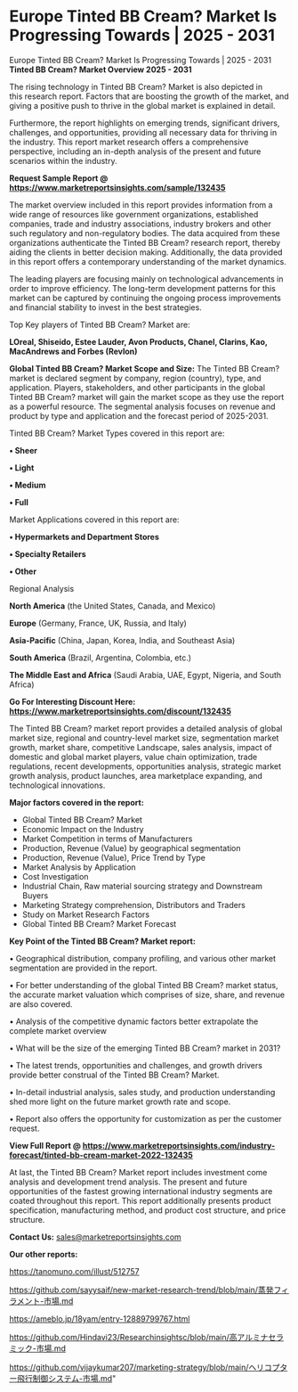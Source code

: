 # Europe Tinted BB Cream? Market Is Progressing Towards | 2025 - 2031
Europe Tinted BB Cream? Market Is Progressing Towards | 2025 - 2031
<Strong> Tinted BB Cream? Market Overview 2025 - 2031</strong>

The rising technology in Tinted BB Cream? Market is also depicted in this research report. Factors that are boosting the growth of the market, and giving a positive push to thrive in the global market is explained in detail.

Furthermore, the report highlights on emerging trends, significant drivers, challenges, and opportunities, providing all necessary data for thriving in the industry. This report market research offers a comprehensive perspective, including an in-depth analysis of the present and future scenarios within the industry.

<strong>Request Sample Report @ <a href=https://www.marketreportsinsights.com/sample/132435>https://www.marketreportsinsights.com/sample/132435</a></strong>

The market overview included in this report provides information from a wide range of resources like government organizations, established companies, trade and industry associations, industry brokers and other such regulatory and non-regulatory bodies. The data acquired from these organizations authenticate the Tinted BB Cream? research report, thereby aiding the clients in better decision making. Additionally, the data provided in this report offers a contemporary understanding of the market dynamics.

The leading players are focusing mainly on technological advancements in order to improve efficiency. The long-term development patterns for this market can be captured by continuing the ongoing process improvements and financial stability to invest in the best strategies.

Top Key players of Tinted BB Cream? Market are:

<strong>LOreal, Shiseido, Estee Lauder, Avon Products, Chanel, Clarins, Kao, MacAndrews and Forbes (Revlon)</strong>

<strong><b>Global Tinted BB Cream? Market Scope and Size:</b></strong>
The Tinted BB Cream? market is declared segment by company, region (country), type, and application. Players, stakeholders, and other participants in the global Tinted BB Cream? market will gain the market scope as they use the report as a powerful resource. The segmental analysis focuses on revenue and product by type and application and the forecast period of 2025-2031.

Tinted BB Cream? Market Types covered in this report are:

<strong>• Sheer

• Light

• Medium

• Full</strong>

Market Applications covered in this report are:

<strong>• Hypermarkets and Department Stores

• Specialty Retailers

• Other</strong> 

Regional Analysis

<strong>North America</strong> (the United States, Canada, and Mexico)

<strong>Europe</strong> (Germany, France, UK, Russia, and Italy)

<strong>Asia-Pacific</strong> (China, Japan, Korea, India, and Southeast Asia)

<strong>South America</strong> (Brazil, Argentina, Colombia, etc.)

<strong>The Middle East and Africa</strong> (Saudi Arabia, UAE, Egypt, Nigeria, and South Africa)

<strong>Go For Interesting Discount Here: <a href=https://www.marketreportsinsights.com/discount/132435>https://www.marketreportsinsights.com/discount/132435</a></strong>

The Tinted BB Cream? market report provides a detailed analysis of global market size, regional and country-level market size, segmentation market growth, market share, competitive Landscape, sales analysis, impact of domestic and global market players, value chain optimization, trade regulations, recent developments, opportunities analysis, strategic market growth analysis, product launches, area marketplace expanding, and technological innovations.

<strong><b>Major factors covered in the report:</b></strong>
<ul>
  <li>Global Tinted BB Cream? Market </li>
  <li>Economic Impact on the Industry</li>
  <li>Market Competition in terms of Manufacturers</li>
  <li>Production, Revenue (Value) by geographical segmentation</li>
  <li>Production, Revenue (Value), Price Trend by Type</li>
  <li>Market Analysis by Application</li>
  <li>Cost Investigation</li>
  <li>Industrial Chain, Raw material sourcing strategy and Downstream Buyers</li>
  <li>Marketing Strategy comprehension, Distributors and Traders</li>
  <li>Study on Market Research Factors</li>
  <li>Global Tinted BB Cream? Market Forecast</li>
</ul>

<strong><b>Key Point of the Tinted BB Cream? Market report:</b></strong>

• Geographical distribution, company profiling, and various other market segmentation are provided in the report.

• For better understanding of the global Tinted BB Cream? market status, the accurate market valuation which comprises of size, share, and revenue are also covered.

• Analysis of the competitive dynamic factors better extrapolate the complete market overview

• What will be the size of the emerging Tinted BB Cream? market in 2031?

• The latest trends, opportunities and challenges, and growth drivers provide better construal of the Tinted BB Cream? Market.

• In-detail industrial analysis, sales study, and production understanding shed more light on the future market growth rate and scope.

• Report also offers the opportunity for customization as per the customer request.

<strong><b>View Full Report @ <a href=https://www.marketreportsinsights.com/industry-forecast/tinted-bb-cream-market-2022-132435>https://www.marketreportsinsights.com/industry-forecast/tinted-bb-cream-market-2022-132435</a></b></strong>


At last, the Tinted BB Cream? Market report includes investment come analysis and development trend analysis. The present and future opportunities of the fastest growing international industry segments are coated throughout this report. This report additionally presents product specification, manufacturing method, and product cost structure, and price structure.

<strong>Contact Us:</strong>
sales@marketreportsinsights.com

<strong>Our other reports:</strong>

<a href=https://tanomuno.com/illust/512757>https://tanomuno.com/illust/512757</a>

<a href=https://github.com/sayysaif/new-market-research-trend/blob/main/蒸発フィラメント-市場.md>https://github.com/sayysaif/new-market-research-trend/blob/main/蒸発フィラメント-市場.md</a>

<a href=https://ameblo.jp/18yam/entry-12889799767.html>https://ameblo.jp/18yam/entry-12889799767.html</a>

<a href=https://github.com/Hindavi23/Researchinsightsc/blob/main/高アルミナセラミック-市場.md>https://github.com/Hindavi23/Researchinsightsc/blob/main/高アルミナセラミック-市場.md</a>

<a href=https://github.com/vijaykumar207/marketing-strategy/blob/main/ヘリコプター飛行制御システム-市場.md>https://github.com/vijaykumar207/marketing-strategy/blob/main/ヘリコプター飛行制御システム-市場.md</a>"
